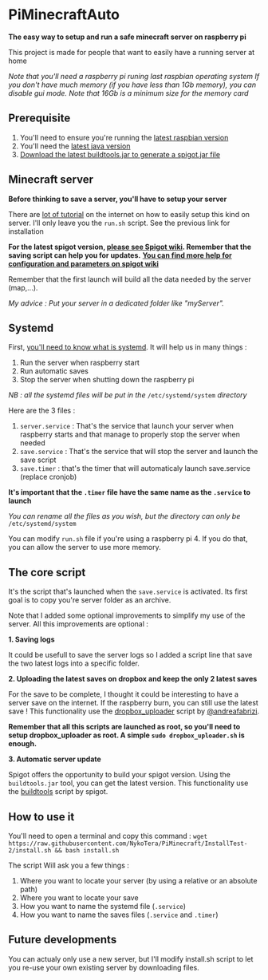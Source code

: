 # PiMinecraftAuto

**The easy way to setup and run a safe minecraft server on raspberry pi**

This project is made for people that want to easily have a running server at home

*Note that you'll need a raspberry pi runing last raspbian operating system*
*If you don't have much memory (if you have less than 1Gb memory), you can disable gui mode.*
*Note that 16Gb is a minimum size for the memory card*



## Prerequisite

1. You'll need to ensure you're running the [latest raspbian version](https://www.raspberrypi.org/documentation/raspbian/updating.md)
2. You'll need the [latest java version](https://tecadmin.net/install-oracle-java-11-on-debian-9-stretch/)
3. [Download the latest buildtools.jar to generate a spigot.jar file](https://www.spigotmc.org/wiki/buildtools/)



## Minecraft server

**Before thinking to save a server, you'll have to setup your server**

There are [lot of tutorial](https://www.makeuseof.com/tag/setup-minecraft-server-raspberry-pi/) on the internet on how to easily setup this kind on server.
I'll only leave you the `run.sh` script. See the previous link for installation

**For the latest spigot version, [please see Spigot wiki](https://www.spigotmc.org/wiki/buildtools/#latest). Remember that the saving script can help you for updates.**
**[You can find more help for configuration and parameters on spigot wiki](https://www.spigotmc.org/wiki/spigot/)**

Remember that the first launch will build all the data needed by the server (map,...).

*My advice : Put your server in a dedicated folder like "myServer".*



## Systemd

First, [you'll need to know what is systemd](https://wiki.debian.org/systemd).
It will help us in many things :

1. Run the server when raspberry start
2. Run automatic saves
3. Stop the server when shutting down the raspberry pi

*NB : all the systemd files will be put in the* `/etc/systemd/system` *directory*

Here are the 3 files :

1. `server.service` : That's the service that launch your server when raspberry starts and that manage to properly stop the server when needed
2. `save.service` : That's the service that will stop the server and launch the save script
3. `save.timer` : that's the timer that will automaticaly launch save.service (replace cronjob)

**It's important that the `.timer` file have the same name as the `.service` to launch**

*You can rename all the files as you wish, but the directory can only be* `/etc/systemd/system`

You can modify `run.sh` file if you're using a raspberry pi 4. If you do that, you can allow the server to use more memory.



## The core script

It's the script that's launched when the `save.service` is activated.
Its first goal is to copy you're server folder as an archive.

Note that I added some optional improvements to simplify my use of the server. All this improvements are optional :

**1. Saving logs**

It could be usefull to save the server logs so I added a script line that save the two latest logs into a specific folder.

**2. Uploading the latest saves on dropbox and keep the only 2 latest saves**

For the save to be complete, I thought it could be interesting to have a server save on the internet. If the raspberry burn, you can still use the latest save !
This functionality use the [dropbox_uploader](https://github.com/andreafabrizi/Dropbox-Uploader) script by [@andreafabrizi](https://github.com/andreafabrizi).

**Remember that all this scripts are launched as root, so you'll need to setup dropbox_uploader as root. A simple `sudo dropbox_uploader.sh` is enough.**

**3. Automatic server update**

Spigot offers the opportunity to build your spigot version. Using the `buildtools.jar` tool, you can get the latest version.
This functionality use the [buildtools](https://hub.spigotmc.org/jenkins/job/BuildTools/) script by spigot.



## How to use it

You'll need to open a terminal and copy this command :
`wget https://raw.githubusercontent.com/NykoTera/PiMinecraft/InstallTest-2/install.sh && bash install.sh`

The script Will ask you a few things :
1. Where you want to locate your server (by using a relative or an absolute path)
2. Where you want to locate your save
3. How you want to name the systemd file (`.service`)
4. How you want to name the saves files (`.service` and `.timer`)



## Future developments

You can actualy only use a new server, but I'll modify install.sh script to let you re-use your own existing server by downloading files.
